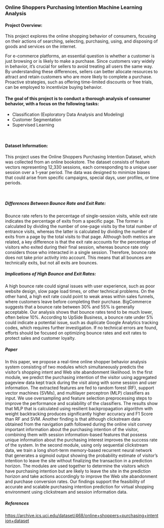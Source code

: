 ### Online Shoppers Purchasing Intention Machine Learning Analysis


#### Project Overview:


This project explores the online shopping behavior of consumers, focusing on their actions of searching, selecting, purchasing, using, and disposing of goods and services on the internet.

For e-commerce platforms, an essential question is whether a customer is just browsing or is likely to make a purchase. Since customers vary widely in behavior, it’s crucial for sellers to avoid treating all users the same way. By understanding these differences, sellers can better allocate resources to attract and retain customers who are more likely to complete a purchase. Proactive strategies, such as offering time-limited discounts or free trials, can be employed to incentivize buying behavior.

#### The goal of this project is to conduct a thorough analysis of consumer behavior, with a focus on the following tasks:

+ Classification (Exploratory Data Analysis and Modeling)
+ Customer Segmentation
+ Supervised Learning

<br>

#### Dataset Information:


This project uses the Online Shoppers Purchasing Intention Dataset, which was collected from an online bookstore. The dataset consists of feature vectors representing 12,330 sessions, each corresponding to a unique user session over a 1-year period. The data was designed to minimize biases that could arise from specific campaigns, special days, user profiles, or time periods.

<br>

##### Differences Between Bounce Rate and Exit Rate:


Bounce rate refers to the percentage of single-session visits, while exit rate indicates the percentage of exits from a specific page. The former is calculated by dividing the number of one-page visits by the total number of entrance visits, whereas the latter is calculated by dividing the number of exits from a page by the total visits to that page. Although both metrics are related, a key difference is that the exit rate accounts for the percentage of visitors who exited during their final session, whereas bounce rate only considers those who interacted in a single session. Therefore, bounce rate does not take prior activity into account. This means that all bounces are technically exits, but not all exits are bounces.


##### Implications of High Bounce and Exit Rates: 


A high bounce rate could signal issues with user experience, such as poor website design, slow page load times, or other technical problems. On the other hand, a high exit rate could point to weak areas within sales funnels, where customers leave before completing their purchase. BigCommerce suggests that a bounce rate between 30% and 55% is generally acceptable. Our analysis shows that bounce rates tend to be much lower, often below 10%. According to UpSide Business, a bounce rate under 5% could indicate a potential issue, such as duplicate Google Analytics tracking codes, which requires further investigation. If no technical errors are found, efforts should be focused on optimizing bounce rates and exit rates to protect sales and customer loyalty.

##### Paper

In this paper, we propose a real-time online shopper behavior analysis system consisting of two modules which simultaneously predicts the visitor’s shopping intent and Web site abandonment likelihood. In the first module, we predict the purchasing intention of the visitor using aggregated pageview data kept track during the visit along with some session and user information. The extracted features are fed to random forest (RF), support vector machines (SVMs), and multilayer perceptron (MLP) classifiers as input. We use oversampling and feature selection preprocessing steps to improve the performance and scalability of the classifiers. The results show that MLP that is calculated using resilient backpropagation algorithm with weight backtracking produces significantly higher accuracy and F1 Score than RF and SVM. Another finding is that although clickstream data obtained from the navigation path followed during the online visit convey important information about the purchasing intention of the visitor, combining them with session information-based features that possess unique information about the purchasing interest improves the success rate of the system. In the second module, using only sequential clickstream data, we train a long short-term memory-based recurrent neural network that generates a sigmoid output showing the probability estimate of visitor’s intention to leave the site without finalizing the transaction in a prediction horizon. The modules are used together to determine the visitors which have purchasing intention but are likely to leave the site in the prediction horizon and take actions accordingly to improve the Web site abandonment and purchase conversion rates. Our findings support the feasibility of accurate and scalable purchasing intention prediction for virtual shopping environment using clickstream and session information data.



##### References
https://archive.ics.uci.edu/dataset/468/online+shoppers+purchasing+intention+dataset
